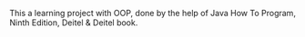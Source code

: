 This a learning project with OOP, done by the help of Java How To Program, Ninth Edition, Deitel & Deitel book.
